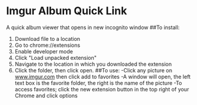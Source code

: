 # Imgur Album Quick Link
A quick album viewer that opens in new incognito window
##To install:
  1. Download file to a location
  2. Go to chrome://extensions
  3. Enable developer mode
  4. Click "Load unpacked extension"
  5. Navigate to the location in which you downloaded the extension
  6. Click the folder, then click open.
##To use:
  -Click any picture on www.imgur.com then click add to favorites
  -A window will open, the left text box is the favorite folder, the right is the name of the picture
  -To access favorites; click the new extension button in the top right of your Chrome and click options
